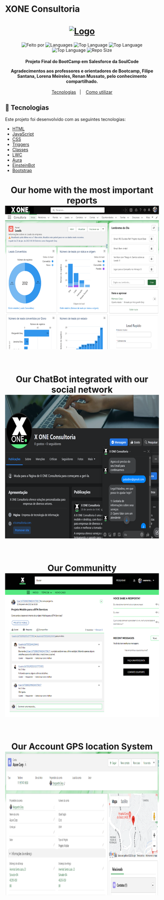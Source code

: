 # XONE Consultoria
<h1 align="center">
   <a href="https://glittery-kringle-a9ac06.netlify.app/index.html">
	  <img alt="Logo" width="400px" height="369px"src="xoneLogin (1).png" />
	</a>
    <br>
</h1>

<p align="center">
 
  <img alt="Feito por" src="https://img.shields.io/badge/Made%20By-Grupo%2008%20SoulCode-yellow">
	 <a href="readme.md#contato">
  </a>
  
  <img alt="Languages" src="https://img.shields.io/badge/Language-3-orange">
  
  <img alt="Top Language" src="https://img.shields.io/badge/HTML-58.6%25-orange">
  <img alt="Top Language" src="https://img.shields.io/badge/CSS-38.6%25-purple">
  <img alt="Top Language" src="https://img.shields.io/badge/JS-2.8%25-yellow">

  
  <img alt="Repo Size" src="https://img.shields.io/badge/Repo%20Size-0.86mb-orange">
  
</p>

<h4 align="center">
  <p>Projeto Final do BootCamp em Salesforce da SoulCode</p>
  
  <p>
  Agradecimentos aos professores e orientadores de Bootcamp, Filipe Santana, Lorena Meireles, Renan Mussato, pelo conhecimento compartilhado.
  </p>
</h4>

<p align="center">
  <a href="#rocket-technologies">Tecnologias</a>&nbsp;&nbsp;&nbsp;|&nbsp;&nbsp;&nbsp;
  <a href="#information_source-how-to-use">Como utilizar</a>

## :rocket: Tecnologias

Este projeto foi desenvolvido com as seguintes tecnologias:

-  [HTML](https://developer.mozilla.org/pt-BR/docs/Web/HTML)
-  [JavaScript](https://developer.mozilla.org/pt-BR/docs/Web/JavaScript)
-  [CSS](https://developer.mozilla.org/pt-BR/docs/Web/CSS)
-  [Triggers](https://developer.salesforce.com/docs/atlas.en-us.apexcode.meta/apexcode/apex_triggers.htm)
-  [Classes](https://developer.salesforce.com/docs/atlas.en-us.apexcode.meta/apexcode/apex_classes_understanding.htm)
-  [LWC](https://developer.salesforce.com/docs/component-library/documentation/en/lwc)
-  [Aura](https://developer.salesforce.com/docs/component-library/bundle/aura:component/documentation)
-  [EinsteinBot](https://help.salesforce.com/s/articleView?id=sf.bots_service_intro.htm&type=5)
-  [Bootstrap](https://getbootstrap.com/)



<h1 align="center">
Our home with the most important reports
    <br>
   <a href="https://github.com/AndLuna">
   	<img alt="Logo" width="820px"  height="469px" src="img/xoneHome.png" />
   </a>
   <br>
   <br>
</h1>
<h1 align="center">
Our ChatBot integrated with our social network
    <br>
   <a href="https://github.com/AndLuna">
	 <img alt="Logo" width="820px"  height="469px" src="img/xoneBot.png" />
	</a>
    <br>   
    <br>
</h1>
<h1 align="center">
 Our Communitty
     <br>
   <a href="https://github.com/AndLuna">
	 <img alt="Logo" width="820px"  height="469px"src="img/xoneComunity.png" />
	</a>
    <br>   
    <br>
</h1>

<h1 align="center">
 Our Account GPS location System 
     <br>
   <a href="https://github.com/AndLuna/map-location">
	 <img alt="Logo" width="820px" height="469px" src="img/xOneMap.png" />
	</a>
    <br>   
    <br>
</h1>






